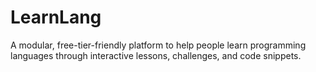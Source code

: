 # LearnLang
A modular, free-tier-friendly platform to help people learn programming languages through interactive lessons, challenges, and code snippets.

